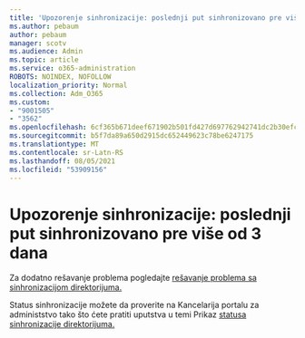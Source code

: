 ```yaml
---
title: 'Upozorenje sinhronizacije: poslednji put sinhronizovano pre više od 3 dana'
ms.author: pebaum
author: pebaum
manager: scotv
ms.audience: Admin
ms.topic: article
ms.service: o365-administration
ROBOTS: NOINDEX, NOFOLLOW
localization_priority: Normal
ms.collection: Adm_O365
ms.custom:
- "9001505"
- "3562"
ms.openlocfilehash: 6cf365b671deef671902b501fd427d697762942741dc2b30efc97b953c5e1878
ms.sourcegitcommit: b5f7da89a650d2915dc652449623c78be6247175
ms.translationtype: MT
ms.contentlocale: sr-Latn-RS
ms.lasthandoff: 08/05/2021
ms.locfileid: "53909156"
---
```

# <a name="sync-warning-last-synced-more-than-3-days-ago"></a>Upozorenje sinhronizacije: poslednji put sinhronizovano pre više od 3 dana

Za dodatno rešavanje problema pogledajte [rešavanje problema sa sinhronizacijom direktorijuma.](https://docs.microsoft.com/office365/enterprise/fix-problems-with-directory-synchronization)

Status sinhronizacije možete da proverite na Kancelarija portalu za administstvo tako što ćete pratiti uputstva u temi Prikaz [statusa sinhronizacije direktorijuma.](https://docs.microsoft.com/office365/enterprise/view-directory-synchronization-status)

